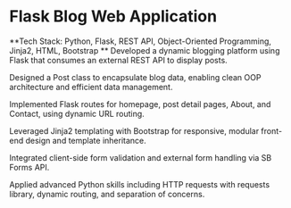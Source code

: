 # Flask Blog Web Application

**Tech Stack: Python, Flask, REST API, Object-Oriented Programming, Jinja2, HTML, Bootstrap
**
Developed a dynamic blogging platform using Flask that consumes an external REST API to display posts.

Designed a Post class to encapsulate blog data, enabling clean OOP architecture and efficient data management.

Implemented Flask routes for homepage, post detail pages, About, and Contact, using dynamic URL routing.

Leveraged Jinja2 templating with Bootstrap for responsive, modular front-end design and template inheritance.

Integrated client-side form validation and external form handling via SB Forms API.

Applied advanced Python skills including HTTP requests with requests library, dynamic routing, and separation of concerns.
